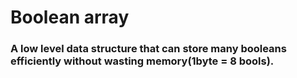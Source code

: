 # Boolean array

### A low level data structure that can store many booleans efficiently without wasting memory(1byte = 8 bools).

